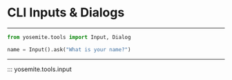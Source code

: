 # CLI Inputs & Dialogs

---

```python
from yosemite.tools import Input, Dialog

name = Input().ask("What is your name?")
```

---

::: yosemite.tools.input